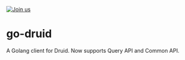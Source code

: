 [![Join us](https://img.shields.io/static/v1?label=slack&message=Join%20Us&color=blue)](https://grafadruid.slack.com)

# go-druid
A Golang client for Druid.
Now supports Query API and Common API.
